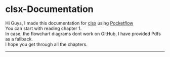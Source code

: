 # clsx-Documentation
Hi Guys, I made this documentation for [clsx](https://github.com/lukeed/clsx) using [Pocketflow](https://github.com/The-Pocket/PocketFlow-Tutorial-Codebase-Knowledge.git) <br />
You can start with reading chapter 1.  <br />
In case, the flowchart diagrams dont work on GitHub, I have provided Pdfs as a fallback.  <br />
I hope you get through all the chapters.  <br />
 
---
